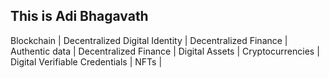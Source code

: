## This is Adi Bhagavath

Blockchain | Decentralized Digital Identity | Decentralized Finance | Authentic data | Decentralized Finance | Digital Assets | Cryptocurrencies | Digital Verifiable Credentials | NFTs |


